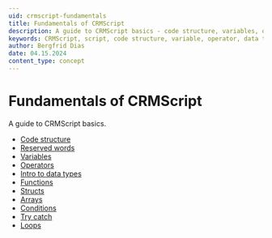 ```yaml
---
uid: crmscript-fundamentals
title: Fundamentals of CRMScript
description: A guide to CRMScript basics - code structure, variables, operators, data types, functions, structs, arrays, conditions, and loops.
keywords: CRMScript, script, code structure, variable, operator, data type, function, struct, array, condition, loop
author: Bergfrid Dias
date: 04.15.2024
content_type: concept
---
```


# Fundamentals of CRMScript

A guide to CRMScript basics.

* [Code structure][1]
* [Reserved words][2]
* [Variables][3]
* [Operators][4]
* [Intro to data types][5]
* [Functions][6]
* [Structs][7]
* [Arrays][8]
* [Conditions][9]
* [Try catch][10]
* [Loops][11]

<!-- Referenced links -->
[1]: syntax.md
[2]: reserved.md
[3]: variables.md
[4]: operators.md
[5]: datatypes-intro.md
[6]: functions.md
[7]: structs.md
[8]: arrays.md
[9]: conditions.md
[10]: try-catch.md
[11]: for-loops.md
